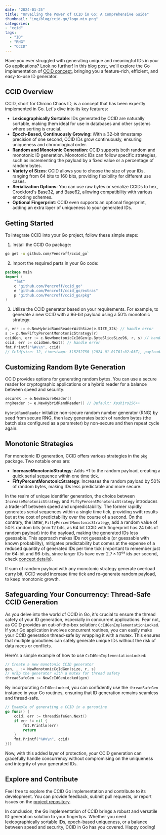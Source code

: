 ```yaml
---
date: "2024-01-25"
title: "Unveiling the Power of CCID in Go: A Comprehensive Guide"
thumbnail: "img/blog/ccid-go/logo.min.png"
categories:
- "ccid"
tags:
  - "ID"
  - "RNG"
  - "CCID"
---
```


Have you ever struggled with generating unique and meaningful IDs in your Go applications?
Look no further! In this blog post, we'll explore the Go implementation of [CCID concept](https://github.com/Pencroff/ccid),
bringing you a feature-rich, efficient, and easy-to-use ID generator.

<!--more-->

## CCID Overview

CCID, short for Chrono Chaos ID, is a concept that has been expertly implemented in Go. Let's dive into its key features:

- **Lexicographically Sortable**: IDs generated by CCID are naturally sortable, making them ideal for use in databases and other systems where sorting is crucial.
- **Epoch-Based, Continuously Growing**: With a 32-bit timestamp precision of one second, CCID IDs grow continuously, ensuring uniqueness and chronological order.
- **Random and Monotonic Generation**: CCID supports both random and monotonic ID generation. Monotonic IDs can follow specific strategies, such as incrementing the payload by a fixed value or a percentage of random bytes.
- **Variety of Sizes**: CCID allows you to choose the size of your IDs, ranging from 64 bits to 160 bits, providing flexibility for different use cases.
- **Serialization Options**: You can use raw bytes or serialize CCIDs to hex, Crockford's Base32, and Base62, allowing compatibility with various encoding schemes.
- **Optional Fingerprint**: CCID even supports an optional fingerprint, adding an extra layer of uniqueness to your generated IDs.


## Getting Started

To integrate CCID into your Go project, follow these simple steps:

1. Install the CCID Go package:
```bash   
go get -u github.com/Pencroff/ccid_go`
```

2. Import the required parts in your Go code:

```go    
package main
import (
    "fmt"
    c "github.com/Pencroff/ccid_go"
    e "github.com/Pencroff/ccid_go/extras"
    p "github.com/Pencroff/ccid_go/pkg"
)
```

3. Utilize the CCID generator based on your requirements. For example, to generate a new CCID with a 96-bit payload using a 50% monotonic strategy:

```go
r, err := e.NewHybridRandReaderWithSize(e.SIZE_32k) // handle error
s := p.NewFiftyPercentMonotonicStrategy(r)
ccidGen, err := c.NewMonotonicCcIdGen(p.ByteSliceSize96, r, s) // handle error
ccid, err := ccidGen.Next() // handle error 
fmt.Printf("%#v\n", ccid)
// CcId{size: 12, timestamp: 315252750 (2024-01-01T01:02:03Z), payload: 0x9461896a128ac957}
```

## Customizing Random Byte Generation

CCID provides options for generating random bytes. You can use a secure reader for cryptographic applications or a hybrid reader for a balance between speed and security:
```go
secureR := e.NewSecureReader()
rngReader := e.NewHybridRandReader() // Default: Xoshiro256++
```
`HybridRandReader` initialize non-secure random number generator (RNG) by seed from secure RNG, then lazy generates batch of random bytes (the batch size configured as a parameter) by non-secure and then repeat cycle again.

## Monotonic Strategies

For monotonic ID generation, CCID offers various strategies in the `pkg` package. Two notable ones are:

- **IncreaseMonotonicStrategy**: Adds +1 to the random payload, creating a quick serial sequence within one time tick.
- **FiftyPercentMonotonicStrategy**: Increases the random payload by 50% of random bytes, making IDs less predictable and more secure.

In the realm of unique identifier generation, the choice between `IncreaseMonotonicStrategy` and `FiftyPercentMonotonicStrategy` introduces a trade-off between speed and unpredictability. The former rapidly generates serial sequences within a single time tick, providing swift results but at the cost of predictability over the course of a second. On the contrary, the latter, `FiftyPercentMonotonicStrategy`, add a random value of 50% random bits (min 12 bits, as 64 bit CCID with fingerprint has 24 bits of random payload) into the payload, making the generated IDs less guessable. This approach makes IDs not guessable (or guessable with known probability), mitigates predictability but comes at the expense of a reduced quantity of generated IDs per time tick (important to remember just for 64-bit and 96-bits, since larger IDs have over 2.7 × 10⁰⁸ ids per second, check [concept details](https://github.com/Pencroff/ccid)).

If sum of random payload with any monotonic strategy generate overload curry bit, CCID would increase time tick and re-generate random payload, to keep monotonic growth.

## Safeguarding Your Concurrency: Thread-Safe CCID Generation

As you delve into the world of CCID in Go, it's crucial to ensure the thread safety of your ID generation, especially in concurrent applications. Fear not, as CCID provides an out-of-the-box solution: `CcIdGenImplementationLocked`.
If your Go application involves concurrent routines, you can easily make your CCID generation thread-safe by wrapping it with a mutex. This ensures that multiple goroutines can safely generate unique IDs without the risk of data races or conflicts.

Here's a simple example of how to use `CcIdGenImplementationLocked`:

```go
// Create a new monotonic CCID generator
gen, _ := NewMonotonicCcIdGen(size, r, s)
// Wrap the generator with a mutex for thread safety
threadSafeGen := NewCcIdGenLocked(gen)
```

By incorporating `CcIdGenLocked`, you can confidently use the `threadSafeGen` instance in your Go routines, ensuring that ID generation remains seamless and thread-safe.

```go
// Example of generating a CCID in a goroutine
go func() {
	ccid, err := threadSafeGen.Next()
	if err != nil {
		fmt.Println(err)
		return
	}
	fmt.Printf("%#v\n", ccid) 
}()
```

Now, with this added layer of protection, your CCID generation can gracefully handle concurrency without compromising on the uniqueness and integrity of your generated IDs.

## Explore and Contribute

Feel free to explore the CCID Go implementation and contribute to its development. You can provide feedback, submit pull requests, or report issues on the [project repository](https://github.com/Pencroff/ccid_go).

In conclusion, the Go implementation of CCID brings a robust and versatile ID generation solution to your fingertips. Whether you need lexicographically sortable IDs, epoch-based uniqueness, or a balance between speed and security, CCID in Go has you covered. Happy coding!
